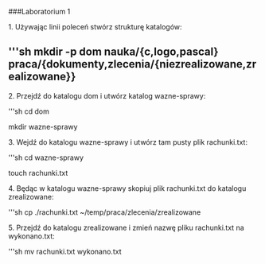###Laboratorium 1

1\. Używając linii poleceń stwórz strukturę katalogów:

'''sh
mkdir -p dom nauka/{c,logo,pascal} praca/{dokumenty,zlecenia/{niezrealizowane,zrealizowane}}
---

2\. Przejdź do katalogu dom i utwórz katalog wazne-sprawy:

'''sh
cd dom

mkdir wazne-sprawy


3\. Wejdź do katalogu wazne-sprawy i utwórz tam pusty plik rachunki.txt:

'''sh
cd wazne-sprawy

touch rachunki.txt


4\. Będąc w katalogu wazne-sprawy skopiuj plik rachunki.txt do katalogu zrealizowane:

'''sh
cp ./rachunki.txt ~/temp/praca/zlecenia/zrealizowane


5\. Przejdź do katalogu zrealizowane i zmień nazwę pliku rachunki.txt na wykonano.txt:

'''sh
mv rachunki.txt wykonano.txt
